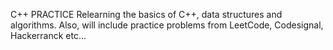 C++ PRACTICE
Relearning the basics of C++, data structures and  algorithms. Also, will include practice problems from LeetCode, Codesignal, Hackerranck etc...

